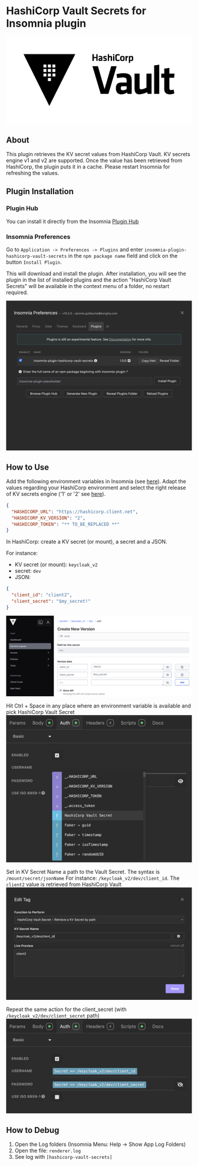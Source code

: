 # HashiCorp Vault Secrets for Insomnia plugin

![Vault](/assets/Vault_PrimaryLogo_Black.png)

## About
This plugin retrieves the KV secret values from HashiCorp Vault. KV secrets engine v1 and v2 are supported. Once the value has been retrieved from HashiCorp, the plugin puts it in a cache. Please restart Insomnia for refreshing the values.

## Plugin Installation

### Plugin Hub
You can install it directly from the Insomnia [Plugin Hub](https://insomnia.rest/plugins/insomnia-plugin-hashicorp-vault-secrets)

### Insomnia Preferences
Go to `Application -> Preferences -> Plugins` and enter `insomnia-plugin-hashicorp-vault-secrets` in the `npm package name` field and click on the button `Install Plugin`.

This will download and install the plugin. After installation, you will see the plugin in the list of installed plugins
and the action "HashiCorp Vault Secrets" will be available in the context menu of a folder, no restart required.

![Insomnia Preferences](/assets/Insomnia-prefrences.png)

## How to Use
Add the following environment variables in Insomnia (see [here](https://docs.insomnia.rest/insomnia/environment-variables#environment-basics)). Adapt the values regarding your HashiCorp environment and select the right release of KV secrets engine ('1' or '2' see [here](https://developer.hashicorp.com/vault/docs/secrets/kv)).
```json
{
  "HASHICORP_URL": "https://hashicorp.client.net",
  "HASHICORP_KV_VERSION": "2",
  "HASHICORP_TOKEN": "** TO_BE_REPLACED **"
}
```
In HashiCorp: create a KV secret (or mount), a secret and a JSON.

For instance: 
- KV secret (or mount): `keycloak_v2`
- secret: `dev`
- JSON:
```json
{
  "client_id": "client2",
  "client_secret": "$my_secret!"
}
```
![Vault KV 2](/assets/Vault_KV2.png)

Hit Ctrl + Space in any place where an environment variable is available and pick HashiCorp Vault Secret
![Insomnia Ctrl + Space](/assets/Insomnia_ctrl_space.png)

Set in KV Secret Name a path to the Vault Secret. The syntax is `/mount/secret/jsonName`
For instance: `/keycloak_v2/dev/client_id`. The `client2` value is retrieved from HashiCorp Vault
![Insomnia Edit Tag](/assets/Insomnia_Edit_Tag.png)

Repeat the same action for the client_secret (with `/keycloak_v2/dev/client_secret` path)
![Insomnia All Secrets](/assets/Insomnia_with_all_secrets.png)

## How to Debug
1) Open the Log folders (Insomnia Menu: Help -> Show App Log Folders)
2) Open the file: `renderer.log`
3) See log with `[hashicorp-vault-secrets]`